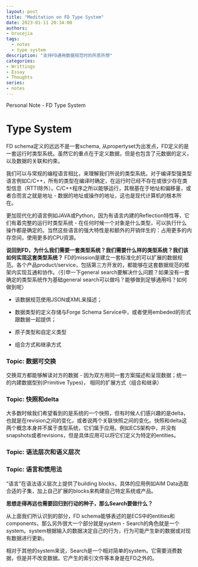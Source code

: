 ```yaml
---
layout: post
title: "Meditation on FD Type System"
date: 2023-01-11 20:34:00
authors:
- brucejia
tags: 
  - notes
  - type system
description: "支持FD通用数据规范时的所思所想"
categories:
- Writtings
- Essay
- Thoughts
series:
- notes
---
```


Personal Note - FD Type System



Type System
===========
FD schema定义的远远不是一套schema, 从propertyset为出发点，FD定义的是一套运行时类型系统。虽然它的重点在于定义数据，但是也包含了元数据的定义，以及数据的关联和约束。

我们可以与常规的编程语言相比，来理解我们所说的类型系统。对于编译型强类型语言例如C/C++，所有的类型在编译时确定，在运行时已经不存在或很少存在类型信息（RTTI除外）。C/C++程序之所以能够运行，其根基在于地址和偏移量，或者合而言之就是地址 - 数据的地址或操作的地址，这也是现代计算机的根本所在。

更加现代化的语言例如JAVA或Python，因为有语言内建的Reflection特性等，它们有着完整的运行时类型系统 - 在任何时候一个对象是什么类型，可以执行什么操作都是确定的。当然这些语言的强大特性是和额外的开销伴生的：占用更多的内存空间，使用更多的CPU资源。

**说回到FD，为什么我们需要一套类型系统？我们需要什么样的类型系统？我们该如何实现这套类型系统？**
FD的mission是建立一套标准化的可以扩展的数据规范。各个产品product/service，包括第三方开发的，都能够在这套数据规范的框架内实现互通和协作。（引申一下general search要解决什么问题？如果没有一套确定的类型系统作为基础general search可以做吗？能够做到足够通用吗？如何做到呢）

- 该数据规范使用JSON或XML来描述；

- 数据类型的定义存储与Forge Schema Service中，或者使用embeded的形式跟数据一起提供；

- 原子类型和自定义类型

- 组合方式和继承方式

### Topic: 数据可交换
交换双方都能够解读对方的数据 - 因为双方用同一套方案描述和呈现数据；统一的内建数据型别(Primitive Types)， 相同的扩展方式（组合和继承）

### Topic: 快照和delta
大多数时候我们希望看到的是系统的一个快照，但有时候人们感兴趣的是delta，也就是在revision之间的变化，或者说两个关联快照之间的变化。快照和delta这两个概念本身并不属于类型系统，它们属于应用。例如ECS架构中，并没有snapshots或者revisions，但是具体应用可以将它们定义为特定的entities。

### Topic: 语法层次和语义层次

### Topic: 语言和惯用法

“语言”在语法语义层次上提供了building blocks，具体的应用例如AIM Data选取合适的子集，加上自己扩展的blocks来构建自己特定系统或产品。

**思想走得再远也需要回归到行动的种子，那么Search要做什么？**

从上面我们所认识到的部分，FD schema能够表述的是ECS中的entities和components，那么另外很大一个部分就是system - Search的角色就是一个system。system根据输入的数据决定自己的行为，行为可能产生新的数据或对现有数据进行更新。

相对于其他的system来说，Search是一个相对简单的system。它需要消费数据，但是并不改变数据。它产生的索引文件等本身是在FD之外的。
